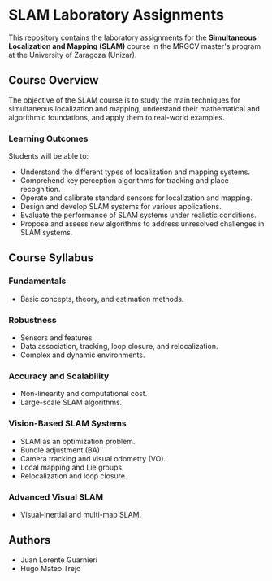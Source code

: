 # SLAM Laboratory Assignments

This repository contains the laboratory assignments for the **Simultaneous Localization and Mapping (SLAM)** course in the MRGCV master's program at the University of Zaragoza (Unizar).

## Course Overview

The objective of the SLAM course is to study the main techniques for simultaneous localization and mapping, understand their mathematical and algorithmic foundations, and apply them to real-world examples.

### Learning Outcomes

Students will be able to:

- Understand the different types of localization and mapping systems.
- Comprehend key perception algorithms for tracking and place recognition.
- Operate and calibrate standard sensors for localization and mapping.
- Design and develop SLAM systems for various applications.
- Evaluate the performance of SLAM systems under realistic conditions.
- Propose and assess new algorithms to address unresolved challenges in SLAM systems.

## Course Syllabus

### Fundamentals
- Basic concepts, theory, and estimation methods.

### Robustness
- Sensors and features.
- Data association, tracking, loop closure, and relocalization.
- Complex and dynamic environments.

### Accuracy and Scalability
- Non-linearity and computational cost.
- Large-scale SLAM algorithms.

### Vision-Based SLAM Systems
- SLAM as an optimization problem.
- Bundle adjustment (BA).
- Camera tracking and visual odometry (VO).
- Local mapping and Lie groups.
- Relocalization and loop closure.

### Advanced Visual SLAM
- Visual-inertial and multi-map SLAM.

## Authors

- Juan Lorente Guarnieri
- Hugo Mateo Trejo

